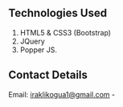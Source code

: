 

## Technologies Used
1. HTML5 & CSS3 (Bootstrap)
2. JQuery
3. Popper JS.



## Contact Details
Email: iraklikogua1@gmail.com - 

